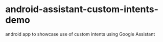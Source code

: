 # android-assistant-custom-intents-demo
android app to showcase use of custom intents using Google Assistant
